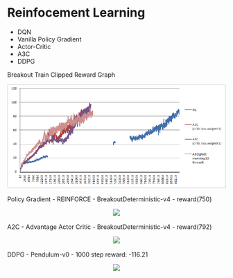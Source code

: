 # Reinfocement Learning
* DQN
* Vanilla Policy Gradient
* Actor-Critic
* A3C
* DDPG


Breakout Train Clipped Reward Graph
<p align="center"><img src="gif/breakout-train-graph.png" />  </p>


Policy Gradient - REINFORCE - BreakoutDeterministic-v4  - reward(750)
<p align="center"><img src="gif/PG.gif" />  </p>


A2C - Advantage Actor Critic - BreakoutDeterministic-v4 - reward(792)
<p align="center"><img src="gif/A2C.gif" />  </p>


DDPG - Pendulum-v0 - 1000 step reward: -116.21
<p align="center"><img src="gif/DDPG.gif" />  </p>
